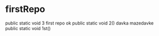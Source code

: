 # firstRepo
public static void 3 first repo
ok
public static void 2()
davka
mazedavke
public static void 1st()
